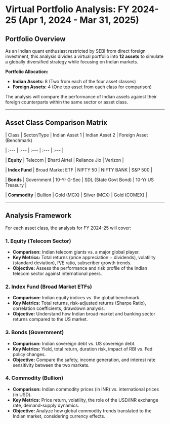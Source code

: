 # Virtual Portfolio Analysis: FY 2024-25 (Apr 1, 2024 - Mar 31, 2025)

## Portfolio Overview

As an Indian quant enthusiast restricted by SEBI from direct foreign investment, this analysis divides a virtual portfolio into **12 assets** to simulate a globally diversified strategy while focusing on Indian markets.

**Portfolio Allocation:**
*   **Indian Assets:** 8 (Two from each of the four asset classes)
*   **Foreign Assets:** 4 (One top asset from each class for comparison)

The analysis will compare the performance of Indian assets against their foreign counterparts within the same sector or asset class.

---

## Asset Class Comparison Matrix

| Class             | Sector/Type       | Indian Asset 1    | Indian Asset 2         | Foreign Asset (Benchmark)

| :---              | :---              | :---              | :---                   | :--- |

| **Equity**        | Telecom           | Bharti Airtel     | Reliance Jio           | Verizon |

| **Index Fund**    | Broad Market ETF  | NIFTY 50          | NIFTY BANK             | S&P 500 |

| **Bonds**         | Government        | 10-Yr G-Sec       | SDL (State Govt Bond)  | 10-Yr US Treasury |

| **Commodity**     | Bullion           | Gold (MCX)        | Silver (MCX)           | Gold (COMEX) |

---

## Analysis Framework

For each asset class, the analysis for FY 2024-25 will cover:

### 1. Equity (Telecom Sector)
*   **Comparison:** Indian telecom giants vs. a major global player.
*   **Key Metrics:** Total returns (price appreciation + dividends), volatility (standard deviation), P/E ratio, subscriber growth trends.
*   **Objective:** Assess the performance and risk profile of the Indian telecom sector against international peers.

### 2. Index Fund (Broad Market ETFs)
*   **Comparison:** Indian equity indices vs. the global benchmark.
*   **Key Metrics:** Total returns, risk-adjusted returns (Sharpe Ratio), correlation coefficients, drawdown analysis.
*   **Objective:** Understand how Indian broad market and banking sector returns compared to the US market.

### 3. Bonds (Government)
*   **Comparison:** Indian sovereign debt vs. US sovereign debt.
*   **Key Metrics:** Yield, total return, duration risk, impact of RBI vs. Fed policy changes.
*   **Objective:** Compare the safety, income generation, and interest rate sensitivity between the two markets.

### 4. Commodity (Bullion)
*   **Comparison:** Indian commodity prices (in INR) vs. international prices (in USD).
*   **Key Metrics:** Price return, volatility, the role of the USD/INR exchange rate, demand-supply dynamics.
*   **Objective:** Analyze how global commodity trends translated to the Indian market, considering currency effects.